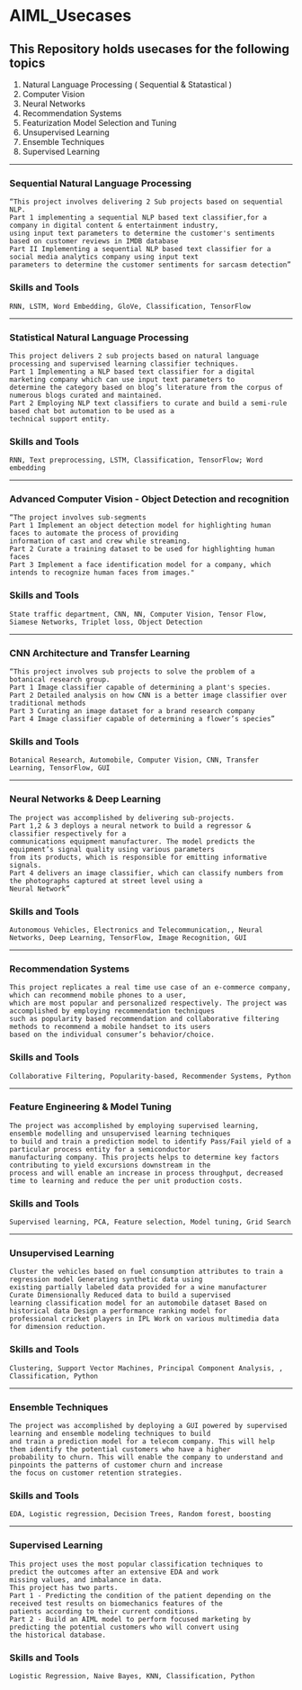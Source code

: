 # AIML_Usecases

## This Repository holds usecases for the following topics

1. Natural Language Processing ( Sequential & Statastical )
2. Computer Vision
3. Neural Networks
4. Recommendation Systems
5. Featurization Model Selection and Tuning
6. Unsupervised Learning
7. Ensemble Techniques
8. Supervised Learning 
---

### Sequential Natural Language Processing
```
“This project involves delivering 2 Sub projects based on sequential NLP. 
Part 1 implementing a sequential NLP based text classifier,for a company in digital content & entertainment industry,
using input text parameters to determine the customer's sentiments based on customer reviews in IMDB database 
Part II Implementing a sequential NLP based text classifier for a social media analytics company using input text 
parameters to determine the customer sentiments for sarcasm detection”
```
### Skills and Tools
```
RNN, LSTM, Word Embedding, GloVe, Classification, TensorFlow
```
---
### Statistical Natural Language Processing
```
This project delivers 2 sub projects based on natural language processing and supervised learning classifier techniques.
Part 1 Implementing a NLP based text classifier for a digital marketing company which can use input text parameters to 
determine the category based on blog’s literature from the corpus of numerous blogs curated and maintained. 
Part 2 Employing NLP text classifiers to curate and build a semi-rule based chat bot automation to be used as a 
technical support entity.
```
### Skills and Tools
```
RNN, Text preprocessing, LSTM, Classification, TensorFlow; Word embedding
```
---
### Advanced Computer Vision - Object Detection and recognition
```
“The project involves sub-segments 
Part 1 Implement an object detection model for highlighting human faces to automate the process of providing 
information of cast and crew while streaming. 
Part 2 Curate a training dataset to be used for highlighting human faces 
Part 3 Implement a face identification model for a company, which intends to recognize human faces from images."
```
### Skills and Tools
```
State traffic department, CNN, NN, Computer Vision, Tensor Flow, Siamese Networks, Triplet loss, Object Detection
```
---
### CNN Architecture and Transfer Learning
```
“This project involves sub projects to solve the problem of a botanical research group. 
Part 1 Image classifier capable of determining a plant's species. 
Part 2 Detailed analysis on how CNN is a better image classifier over traditional methods 
Part 3 Curating an image dataset for a brand research company 
Part 4 Image classifier capable of determining a flower’s species”
```
### Skills and Tools
```
Botanical Research, Automobile, Computer Vision, CNN, Transfer Learning, TensorFlow, GUI
```
---
### Neural Networks & Deep Learning
```
The project was accomplished by delivering sub-projects. 
Part 1,2 & 3 deploys a neural network to build a regressor & classifier respectively for a 
communications equipment manufacturer. The model predicts the equipment’s signal quality using various parameters 
from its products, which is responsible for emitting informative signals. 
Part 4 delivers an image classifier, which can classify numbers from the photographs captured at street level using a 
Neural Network”
```
### Skills and Tools
```
Autonomous Vehicles, Electronics and Telecommunication,, Neural Networks, Deep Learning, TensorFlow, Image Recognition, GUI
```
---
### Recommendation Systems
```
This project replicates a real time use case of an e-commerce company, which can recommend mobile phones to a user, 
which are most popular and personalized respectively. The project was accomplished by employing recommendation techniques 
such as popularity based recommendation and collaborative filtering methods to recommend a mobile handset to its users 
based on the individual consumer’s behavior/choice.
```
### Skills and Tools
```
Collaborative Filtering, Popularity-based, Recommender Systems, Python
```
---
### Feature Engineering & Model Tuning
```
The project was accomplished by employing supervised learning, ensemble modelling and unsupervised learning techniques 
to build and train a prediction model to identify Pass/Fail yield of a particular process entity for a semiconductor 
manufacturing company. This projects helps to determine key factors contributing to yield excursions downstream in the 
process and will enable an increase in process throughput, decreased time to learning and reduce the per unit production costs.
```
### Skills and Tools
```
Supervised learning, PCA, Feature selection, Model tuning, Grid Search
```
---
### Unsupervised Learning
```
Cluster the vehicles based on fuel consumption attributes to train a regression model Generating synthetic data using 
existing partially labeled data provided for a wine manufacturer Curate Dimensionally Reduced data to build a supervised 
learning classification model for an automobile dataset Based on historical data Design a performance ranking model for 
professional cricket players in IPL Work on various multimedia data for dimension reduction.
```
### Skills and Tools
```
Clustering, Support Vector Machines, Principal Component Analysis, , Classification, Python
```
---
### Ensemble Techniques
```
The project was accomplished by deploying a GUI powered by supervised learning and ensemble modeling techniques to build 
and train a prediction model for a telecom company. This will help them identify the potential customers who have a higher
probability to churn. This will enable the company to understand and pinpoints the patterns of customer churn and increase
the focus on customer retention strategies.
```
### Skills and Tools
```
EDA, Logistic regression, Decision Trees, Random forest, boosting
```
---
### Supervised Learning
```
This project uses the most popular classification techniques to predict the outcomes after an extensive EDA and work 
missing values, and imbalance in data. 
This project has two parts. 
Part 1 - Predicting the condition of the patient depending on the received test results on biomechanics features of the 
patients according to their current conditions. 
Part 2 - Build an AIML model to perform focused marketing by predicting the potential customers who will convert using 
the historical database.
```
### Skills and Tools
```
Logistic Regression, Naive Bayes, KNN, Classification, Python
```

